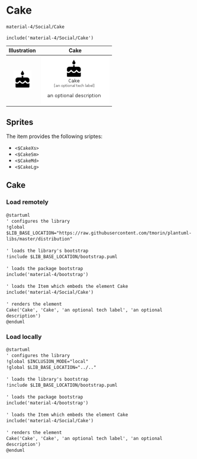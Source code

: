 # Cake


```text
material-4/Social/Cake
```

```text
include('material-4/Social/Cake')
```



| Illustration | Cake |
| :---: | :---: |
| ![illustration for Illustration](../../material-4/Social/Cake.png) | ![illustration for Cake](../../material-4/Social/Cake.Local.png) |



## Sprites
The item provides the following sriptes:

- `<$CakeXs>`
- `<$CakeSm>`
- `<$CakeMd>`
- `<$CakeLg>`





## Cake

### Load remotely
```plantuml
@startuml
' configures the library
!global $LIB_BASE_LOCATION="https://raw.githubusercontent.com/tmorin/plantuml-libs/master/distribution"

' loads the library's bootstrap
!include $LIB_BASE_LOCATION/bootstrap.puml

' loads the package bootstrap
include('material-4/bootstrap')

' loads the Item which embeds the element Cake
include('material-4/Social/Cake')

' renders the element
Cake('Cake', 'Cake', 'an optional tech label', 'an optional description')
@enduml
```

### Load locally
```plantuml
@startuml
' configures the library
!global $INCLUSION_MODE="local"
!global $LIB_BASE_LOCATION="../.."

' loads the library's bootstrap
!include $LIB_BASE_LOCATION/bootstrap.puml

' loads the package bootstrap
include('material-4/bootstrap')

' loads the Item which embeds the element Cake
include('material-4/Social/Cake')

' renders the element
Cake('Cake', 'Cake', 'an optional tech label', 'an optional description')
@enduml
```

